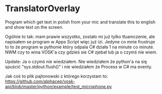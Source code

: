 # TranslatorOverlay
Program which get text in polish from your mic and translate this to english and show text on the screen.

Ogólnie to tak: mam prawie wszystko, zostało mi już tylko tłuamczenie, ale napisałem se program w Apps Script więc już izi. Jedyne co mnie frustruje to to że program w pythonie który odpala C# działa 1 na minute co minute. NWM czy to wina VOSK'a czy gdzieś sie C# zjebał lub ja o czymś nie wiem.

Update: Ja o czymś nie wiedziałem. Nie wiedziałem że python'a na się spuścić "sys.stdout.flush()" i nie wiedziałem że Process w C# ma eventy.

Jak coś to plik pajtonowski z którego korzystam to: https://github.com/alphacep/vosk-api/blob/master/python/example/test_microphone.py
